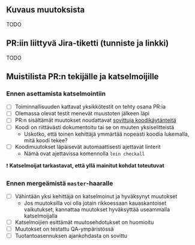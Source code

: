 ## Kuvaus muutoksista

TODO

## PR:iin liittyvä Jira-tiketti (tunniste ja linkki)

TODO

## Muistilista PR:n tekijälle ja katselmoijille

### Ennen asettamista katselmointiin
  - [ ] Toiminnallisuuden kattavat yksikkötestit on tehty osana PR:ia
  - [ ] Olemassa olevat testit menevät muustoten jälkeen läpi
  - [ ] PR:n sisältämät muutokset noudattavat [sovittuja koodikäytänteitä](../doc/code-guidelines.md)
  - [ ] Koodi on riittävästi dokumentoitu tai se on muuten yksiselitteistä
    - Uskotko, että toinen kehittäjä ymmärtää nopeasti koodia lukemalla, mitä koodi tekee?
  - [ ] Koodimuutokset läpäisevät automaattisesti ajettavat linterit
    - Nämä ovat ajettavissa komennolla `lein checkall`

❗ **Katselmoijat tarkastavat, että yllä mainitut kohdat toteutuvat**

### Ennen mergeämistä `master`-haaralle
  - [ ] Vähintään yksi kehittäjä on katselmoinut ja hyväksynyt muutokset
    - Jos muutoksilla voi olla jotain rikkoessaan kauaskantoiset vaikutukset, kannattaa muutokset hyväksyttää useammalla katselmoijalla
  - [ ] Katselmoijien esittämät muutosehdotukset on huomioitu
  - [ ] Muutokset on testattu QA-ympäristössä
  - [ ] Tuotantoasennuksen ajankohdasta on sovittu

